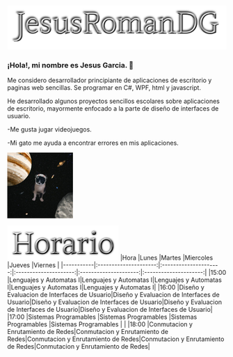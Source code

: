 ![](name.png)


### ¡Hola!, mi nombre es Jesus Garcia. 👋

Me considero desarrollador principiante de aplicaciones de escritorio y paginas web sencillas. Se programar en C#, WPF, html y javascript.

He desarrollado algunos proyectos sencillos escolares sobre aplicaciones de escritorio, mayormente enfocado a la parte de diseño de interfaces de usuario.

-Me gusta jugar videojuegos.
<p>-Mi gato me ayuda a encontrar errores en mis aplicaciones.</p>

<img src='capitanBigotes.jpg' width='30%'>


![](horario.png)
|Hora       |Lunes                  |Martes                 |Miercoles              |Jueves                 |Viernes                |
|-----------|:---------------------:|:---------------------:|:---------------------:|:---------------------:|:---------------------:|
|15:00      |Lenguajes y Automatas I|Lenguajes y Automatas I|Lenguajes y Automatas I|Lenguajes y Automatas I|Lenguajes y Automatas I|
|16:00      |Diseño y Evaluacion de Interfaces de Usuario|Diseño y Evaluacion de Interfaces de Usuario|Diseño y Evaluacion de Interfaces de Usuario|Diseño y Evaluacion de Interfaces de Usuario|Diseño y Evaluacion de Interfaces de Usuario|
|17:00      |Sistemas Programables  |Sistemas Programables  |Sistemas Programables  |Sistemas Programables  |                       |
|18:00      |Conmutacion y Enrutamiento de Redes|Conmutacion y Enrutamiento de Redes|Conmutacion y Enrutamiento de Redes|Conmutacion y Enrutamiento de Redes|Conmutacion y Enrutamiento de Redes|
             
             
<!--
**JesusRomanDG/JesusRomanDG** is a ✨ _special_ ✨ repository because its `README.md` (this file) appears on your GitHub profile.

Here are some ideas to get you started:

- 🔭 I’m currently working on ...
- 🌱 I’m currently learning ...
- 👯 I’m looking to collaborate on ...
- 🤔 I’m looking for help with ...
- 💬 Ask me about ...
- 📫 How to reach me: ...
- 😄 Pronouns: ...
- ⚡ Fun fact: ...
-->
